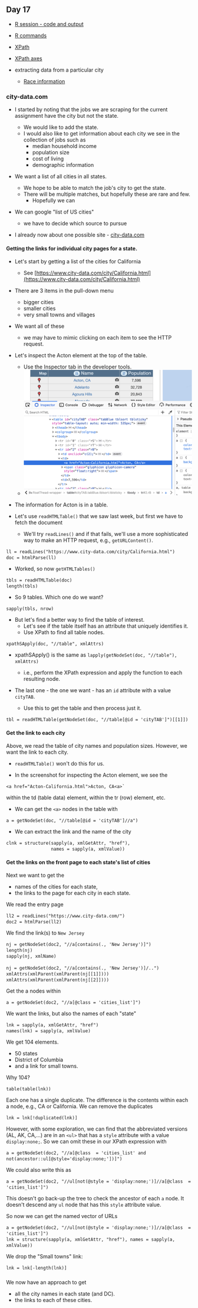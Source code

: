 ## Day 17


+ [R session - code and output](Rsession)
+ [R commands](code.R)

+ [XPath](https://www.w3schools.com/Xml/xpath_intro.asp)
+ [XPath axes](https://www.w3schools.com/Xml/xpath_axes.asp)

+ extracting data from a particular city
  + [Race information](../Day15/cityData2.R)


### city-data.com

+ I started by noting that the jobs we are scraping for the current assignment
  have the city but not the state.
   + We would like to add the state.
   + I would also like to get information about each city we see in the collection of jobs
     such as
	  + median household income
	  + population size
	  + cost of living
	  + demographic information

+ We want a list of all cities in all states.
   + We hope to be able to match the job's city to get the state.
   + There will be multiple matches, but hopefully these are rare and few.
      + Hopefully we can 

+ We can google "list of US cities"
   + we have to decide which source to pursue

+ I already now about one possible site - [city-data.com](https://city-data.com)

 


#### Getting the links for individual city pages for a state.

+ Let's start by getting a list of the cities for California
   + See [https://www.city-data.com/city/California.html](https://www.city-data.com/city/California.html)

+ There are 3 items in the pull-down menu
   + bigger cities
   + smaller cities
   + very small towns and villages

+ We want all of these
   + we may have to mimic clicking on each item to see the HTTP request.


+ Let's inspect the Acton element at the top of the table.
   + Use the Inspector tab in the developer tools.
   + ![](ActonInspect.png)
   
+ The information for Acton is in a table.

+ Let's use `readHTMLTable()` that we saw last week, but first we have to fetch the document
  + We'll try `readLines()`  and if that fails, we'll use a more sophisticated way to 
     make an HTTP request, e.g., `getURLContent()`.

```{r}
ll = readLines("https://www.city-data.com/city/California.html")
doc = htmlParse(ll)
```   

+ Worked, so now `getHTMLTables()`

```{r}
tbls = readHTMLTable(doc)
length(tbls)
```

+ So 9 tables. Which one do we want?
```
sapply(tbls, nrow)
```

+ But let's find a better way to find the table of interest.
  + Let's see if the table itself has an attribute that uniquely identifies it.
  + Use XPath to find all table nodes.
```{r}
xpathSApply(doc, "//table", xmlAttrs)
```
  + xpathSApply()  is the same as `lapply(getNodeSet(doc, "//table"), xmlAttrs)`
     + i.e., perform the XPath expression and apply the function to each resulting node.

+ The last one - the one we want - has an `id` attribute with a value `cityTAB`.
  + Use this to get the table and then process just it.
  
```{r}
tbl = readHTMLTable(getNodeSet(doc, "//table[@id = 'cityTAB']")[[1]])
```

#### Get the link to each city

Above, we read the table of city names and population sizes.
However, we want the link to each city.


+ `readHTMLTable()` won't do this for us.

+ In the screenshot for inspecting the Acton element, we see the
```
<a href="Acton-California.html">Acton, CA<a>`
```
  within the td (table data) element, within the tr (row) element, etc.

+ We can get the `<a>` nodes in the table with 
```{r}
a = getNodeSet(doc, "//table[@id = 'cityTAB']//a")
```

+ We can extract the link and the name of the city

```{r}
clnk = structure(sapply(a, xmlGetAttr, "href"), 
                 names = sapply(a, xmlValue))
```

#### Get the links on the front page to each state's list of cities

Next we want to get the
 + names of the cities for each state,
 + the links to the page for each city in each state.


We read the entry page

```{r}
ll2 = readLines("https://www.city-data.com/")
doc2 = htmlParse(ll2)
```

We find the link(s) to `New Jersey`
```{r}
nj = getNodeSet(doc2, "//a[contains(., 'New Jersey')]")
length(nj)
sapply(nj, xmlName)

nj = getNodeSet(doc2, "//a[contains(., 'New Jersey')]/..")
xmlAttrs(xmlParent(xmlParent(nj[[1]])))
xmlAttrs(xmlParent(xmlParent(nj[[2]])))
```


Get the a nodes within
```{r}
a = getNodeSet(doc2, "//a[@class = 'cities_list']")
```

We want the links, but also the names of each "state"
```{r}
lnk = sapply(a, xmlGetAttr, "href")
names(lnk) = sapply(a, xmlValue)
```

We get 104 elements.
+ 50 states 
+ District of Columbia
+ and a link for small towns.

Why 104?
```{r}
table(table(lnk))
```
Each one has a single duplicate. 
The difference is the contents within each a node, e.g., CA or California.
We can remove the duplicates
```
lnk = lnk[!duplicated(lnk)]
```

However, with some exploration, we can find that the abbreviated versions (AL, AK, CA,...)
are in an `<ul>` that has a `style` attribute with a value `display:none;`.
So we can omit these in our XPath expression with
```{r}
a = getNodeSet(doc2, "//a[@class  = 'cities_list' and not(ancestor::ul[@style='display:none;'])]")
```

We could also write this as
```{r}
a = getNodeSet(doc2, "//ul[not(@style = 'display:none;')]//a[@class  = 'cities_list']")
```
This doesn't go back-up the tree to check the ancestor of each `a` node.
It doesn't descend any `ul` node that has this `style` attribute value.

So now we can get the named vector of URLs
```{r}
a = getNodeSet(doc2, "//ul[not(@style = 'display:none;')]//a[@class  = 'cities_list']")
lnk = structure(sapply(a, xmlGetAttr, "href"), names = sapply(a, xmlValue))
```

We drop the "Small towns" link:
```{r}
lnk = lnk[-length(lnk)]
```



###

We now have an approach to get
  + all the city names in each state (and DC).
  + the links to each of these cities.

